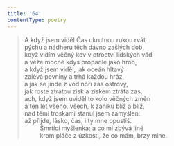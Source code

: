 ```yaml
---
title: '64'
contentType: poetry
---
```


<section>

> A když jsem viděl Čas ukrutnou rukou rvát  
> pýchu a nádheru těch dávno zašlých dob,  
> když vidím věčný kov v otroctví lidských vád  
> a věže mocné kdys propadlé jako hrob,  
> a když jsem viděl, jak oceán hltavý  
> zalévá pevniny a trhá každou hráz,  
> a jak se jinde z vod noří zas ostrovy,  
> jak roste ztrátou zisk a ziskem ztráta zas,  
> ach, když jsem uviděl to kolo věčných změn  
> a ten let všeho, všech, k zániku blíž a blíž,  
> nad těmi troskami stanul jsem zamyšlen:  
> až přijde, lásko, čas, i ty mne opustíš.  
>          Smrtící myšlenka; a co mi zbývá jiné  
>          krom pláče z úzkosti, že co mám, brzy mine.

</section>
